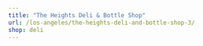 ```yaml
---
title: "The Heights Deli & Bottle Shop"
url: /los-angeles/the-heights-deli-and-bottle-shop-3/
shop: deli
---
```

